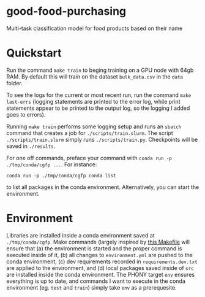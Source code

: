 # good-food-purchasing

Multi-task classification model for food products based on their name

# Quickstart

Run the command `make train` to beging training on a GPU node with 64gb RAM.
By default this will train on the dataset `bulk_data.csv` in the `data` folder.

To see the logs for the current or most recent run, run the command `make last-errs` (logging statements are printed to the error log, while print statements appear to be printed to the output log, so the logging I added goes to errors).

Running `make train` performs some logging setup and runs an `sbatch` command that creates a job for `./scripts/train.slurm`.
The script `./scripts/train.slurm` simply runs `./scripts/train.py`.
Checkpoints will be saved in `./results`.

For one off commands, preface your command with `conda run -p ./tmp/conda/cgfp ...`. For instance:

```conda run -p ./tmp/conda/cgfp conda list```

to list all packages in the conda environment.
Alternatively, you can start the environment.

# Environment
Libraries are installed inside a conda environment saved at `./tmp/conda/cgfp`.
Make commands (largely inspired by [this Makefile](https://github.com/conda/conda-build/blob/main/Makefile) will ensure that (a) the environment is started and the proper command is executed inside of it, (b) all changes to `environment.yml` are pushed to the conda environment, (c) dev requirements recorded in `requirements.dev.txt` are applied to the environment, and (d) local packages saved inside of `src` are installed inside the conda environment.
The PHONY target `env` ensures everything is up to date, and commands I want to execute in the conda environment (eg. `test` and `train`) simply take `env` as a prerequesite.
